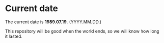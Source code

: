 # Current date

The current date is **1989.07.19.** (YYYY.MM.DD.)

This repository will be good when the world ends, so we will know how long it lasted.